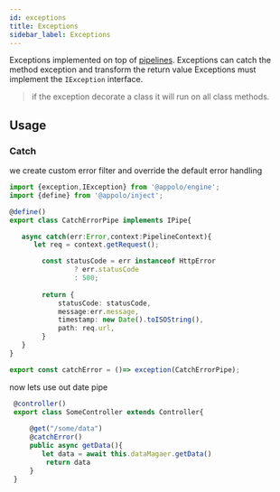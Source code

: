 ```yaml
---
id: exceptions
title: Exceptions
sidebar_label: Exceptions
---
```

Exceptions  implemented on top of [pipelines](/docs/engine/pipeline).
Exceptions can catch the method exception and transform the return value
Exceptions must implement the `IException` interface.

>if the exception decorate a class it will run on all class methods.


## Usage
### Catch
we create custom error filter and override the default error handling
```typescript
import {exception,IException} from '@appolo/engine';
import {define} from '@appolo/inject';

@define()
export class CatchErrorPipe implements IPipe{

   async catch(err:Error,context:PipelineContext){
      let req = context.getRequest();

        const statusCode = err instanceof HttpError
                ? err.statusCode
                : 500;
       
        return {
            statusCode: statusCode,
            message:err.message,
            timestamp: new Date().toISOString(),
            path: req.url,
        }
   }
}

export const catchError = ()=> exception(CatchErrorPipe);
```

now lets use out date pipe

```typescript  
 @controller()
 export class SomeController extends Controller{
    
     @get("/some/data")
     @catchError()
     public async getData(){
        let data = await this.dataMagaer.getData()
         return data
     }
 }
```
